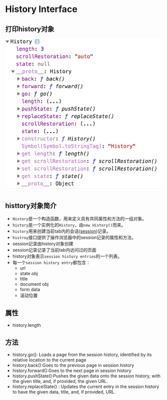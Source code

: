 # History Interface


## 打印history对象

![History Object](images/history-object.png)

## histtory对象简介
- `History`是一个构造函数，用来定义具有共同属性和方法的一组对象。
- `history`是一个实例化的`History`，由`new History()`而来。
- `history`用来创建当前tab内的会话([session](../computer-science/session.md))记录。
- `histroy`接口提供了操作浏览器中的session记录的属性和方法。
- session记录由history对象创建
- session记录记录了当前tab内访问过的页面
- history对象表示`session history entries`的一个列表。
- 每一个`session history entry`都包含：
  - url
  - state obj
  - title
  - document obj
  - form data
  - 滚动位置

## 属性
- history.length

## 方法
- history.go(): Loads a page from the session history, identified by its relative location to the current page
- history.back():Goes to the previous page in session history
- history.forward():Goes to the next page in session history
- history.pushState():Pushes the given data onto the session history, with the given title, and, if provided, the given URL.
- history.replaceState() : Updates the current entry in the session history to have the given data, title, and, if provided, URL.
